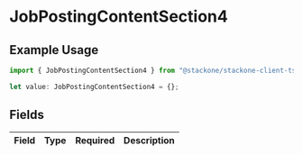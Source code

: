# JobPostingContentSection4

## Example Usage

```typescript
import { JobPostingContentSection4 } from "@stackone/stackone-client-ts/sdk/models/shared";

let value: JobPostingContentSection4 = {};
```

## Fields

| Field       | Type        | Required    | Description |
| ----------- | ----------- | ----------- | ----------- |